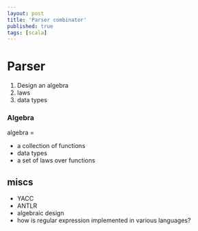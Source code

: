 ```yaml
---
layout: post
title: 'Parser combinator'
published: true
tags: [scala]
---
```


# Parser

1. Design an algebra
1. laws
1. data types

### Algebra

algebra =

- a collection of functions
- data types
- a set of laws over functions

## miscs

- YACC
- ANTLR
- algebraic design
- how is regular expression implemented in various languages?
